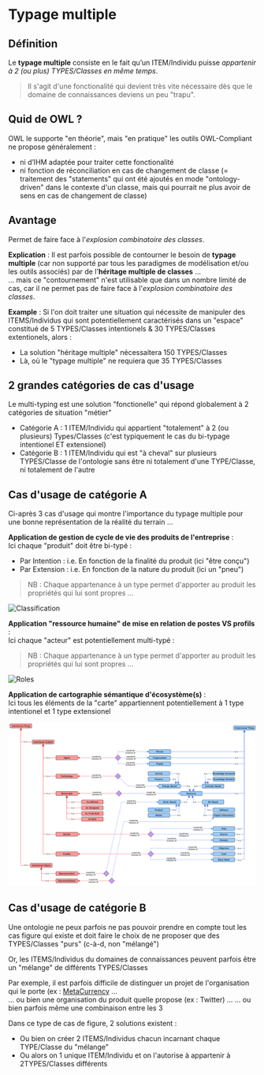 Typage multiple
==

Définition
-
Le __typage multiple__ consiste en le fait qu’un ITEM/Individu puisse _appartenir à 2 (ou plus) TYPES/Classes en même temps_.     
> Il s'agit d'une fonctionalité qui devient très vite nécessaire dès que le domaine de connaissances deviens un peu "trapu".

Quid de OWL ?
-
OWL le supporte "en théorie", mais "en pratique" les outils OWL-Compliant ne propose généralement : 
   - ni d’IHM adaptée pour traiter cette fonctionalité
   - ni fonction de réconciliation en cas de changement de classe (= traitement des "statements" qui ont été ajoutés en mode "ontology-driven" dans le contexte d'un classe, mais qui pourrait ne plus avoir de sens en cas de changement de classe)

Avantage
-
Permet de faire face à l'_explosion combinatoire des classes_.

__Explication__ : 
Il est parfois possible de contourner le besoin de __typage multiple__ (car non supporté par tous les paradigmes de modélisation et/ou les outils associés) par de l'__héritage multiple de classes__ ...    
... mais ce "contournement" n'est utilisable que dans un nombre limité de cas, car il ne permet pas de faire face à l'_explosion combinatoire des classes_.

__Example__ :
Si l'on doit traiter une situation qui nécessite de manipuler des ITEMS/Individus qui sont potentiellement caractérisés dans un "espace" constitué de 5 TYPES/Classes intentionels & 30 TYPES/Classes extentionels, alors :
* La solution "héritage multiple" nécessaitera 150 TYPES/Classes
* Là, où le "typage multiple" ne requiera que 35 TYPES/Classes

2 grandes catégories de cas d'usage
-
Le multi-typing est une solution "fonctionelle" qui répond globalement à 2 catégories de situation "métier"
* Catégorie A : 1 ITEM/Individu qui appartient "totalement" à 2 (ou plusieurs) Types/Classes (c'est typiquement le cas du bi-typage intentionel ET extensionel)
* Catégorie B : 1 ITEM/Individu qui est "à cheval" sur plusieurs TYPES/Classe de l'ontologie sans être ni totalement d'une TYPE/Classe, ni totalement de l'autre


Cas d'usage de catégorie A
-
Ci-après 3 cas d'usage qui montre l'importance du typage multiple pour une bonne représentation de la réalité du terrain ...  

__Application de gestion de cycle de vie des produits de l'entreprise__ :      
Ici chaque "produit" doit être bi-typé :
* Par Intention : i.e. En fonction de la finalité du produit (ici "être conçu")
* Par Extension : i.e. En fonction de la nature du produit (ici un "pneu")
> NB : Chaque appartenance à un type permet d'apporter au produit les propriétés qui lui sont propres ...

![Classification](https://github.com/iPlumb3r/KeQuarks/blob/master/images/Multi-Typing_Classification.png)


__Application "ressource humaine" de mise en relation de postes VS profils__ :    
Ici chaque "acteur" est potentiellement multi-typé :
> NB : Chaque appartenance à un type permet d'apporter au produit les propriétés qui lui sont propres ...

![Roles](https://github.com/iPlumb3r/KeQuarks/blob/master/images/Multi-Typing_Roles.png)

__Application de cartographie sémantique d'écosystème(s)__ :   
Ici tous les éléments de la "carte" appartiennent potentiellement à 1 type intentionel et 1 type extensionel

![E2M](https://github.com/iPlumb3r/EcosystemMapping/blob/master/images/OWL-Ontology%40E2M_ClassView_2020-03-24.png)

Cas d'usage de catégorie B
-
Une ontologie ne peux parfois ne pas pouvoir prendre en compte tout les cas figure qui existe et doit faire le choix de ne proposer que des TYPES/Classes "purs" (c-à-d, non "mélangé")

Or, les ITEMS/Individus du domaines de connaissances peuvent parfois être un "mélange" de différents TYPES/Classes

Par exemple, il est parfois difficile de distinguer un projet de l'organisation qui le porte (ex : <a href="http://metacurrency.org/">MetaCurrency</a> ...   
... ou bien une organisation du produit quelle propose (ex : Twitter) ...
... ou bien parfois même une combinaison entre les 3

Dans ce type de cas de figure, 2 solutions existent :
* Ou bien on créer 2 ITEMS/Individus chacun incarnant chaque TYPE/Classe du "mélange" 
* Ou alors on 1 unique ITEM/Individu et on l'autorise à appartenir à 2TYPES/Classes différents



